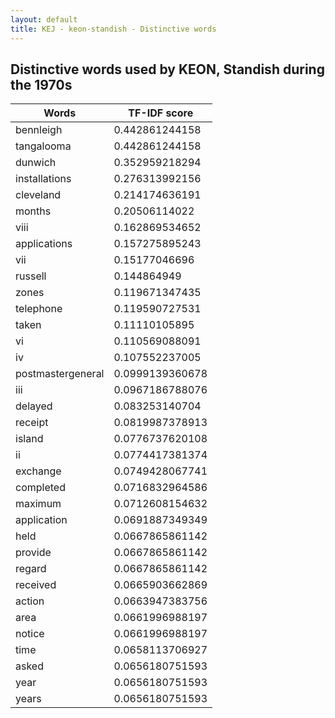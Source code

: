 ```yaml
---
layout: default
title: KEJ - keon-standish - Distinctive words
---
```

## Distinctive words used by KEON, Standish during the 1970s

| Words | TF-IDF score |
|--------------|----------------|
|bennleigh|0.442861244158|
|tangalooma|0.442861244158|
|dunwich|0.352959218294|
|installations|0.276313992156|
|cleveland|0.214174636191|
|months|0.20506114022|
|viii|0.162869534652|
|applications|0.157275895243|
|vii|0.15177046696|
|russell|0.144864949|
|zones|0.119671347435|
|telephone|0.119590727531|
|taken|0.11110105895|
|vi|0.110569088091|
|iv|0.107552237005|
|postmastergeneral|0.0999139360678|
|iii|0.0967186788076|
|delayed|0.083253140704|
|receipt|0.0819987378913|
|island|0.0776737620108|
|ii|0.0774417381374|
|exchange|0.0749428067741|
|completed|0.0716832964586|
|maximum|0.0712608154632|
|application|0.0691887349349|
|held|0.0667865861142|
|provide|0.0667865861142|
|regard|0.0667865861142|
|received|0.0665903662869|
|action|0.0663947383756|
|area|0.0661996988197|
|notice|0.0661996988197|
|time|0.0658113706927|
|asked|0.0656180751593|
|year|0.0656180751593|
|years|0.0656180751593|
